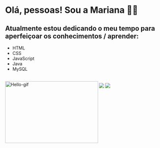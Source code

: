 # Olá, pessoas! Sou a Mariana  👩‍💻

## Atualmente estou dedicando o meu tempo para aperfeiçoar os conhecimentos / aprender:

- HTML
- CSS
- JavaScript
- Java
- MySQL
 
 <!--
 <div>
  <a href="https://github.com/marianafvmelo">
    <img height="170em" src="https://github-readme-stats.vercel.app/api?username=marianafvmelo&show_icons=true&theme=omni&include_all_commits=true&count_private=true"/>
    <img height="170em" src="https://github-readme-stats.vercel.app/api/top-langs/?username=marianafvmelo&layout=compact&langs_count=7&theme=omni"/>
 </div>
-->
 

 <div style="display: inline_block"><br>
   <img align="left" alt="Hello-gif" src="https://media3.giphy.com/media/3o6ZtpxSZbQRRnwCKQ/giphy.gif?cid=ecf05e47sladizqlc78696uefjvq3sgbotjc6s7yvc261528&rid=giphy.gif&ct=g"     width="300" height="200">
</div>

<div> 
  <a href = "mailto:marymelomafvm@gmail.com"><img align="middle" src="https://img.shields.io/badge/Gmail-D14836?style=for-the-badge&logo=gmail&logoColor=white" target="_blank"></a>
  <a href="https://www.linkedin.com/in/marianafvmelo/" target="_blank"><img align="middle" src="https://img.shields.io/badge/-LinkedIn-%230077B5?style=for-the-badge&logo=linkedin&logoColor=white" target="_blank"></a>
</div>

